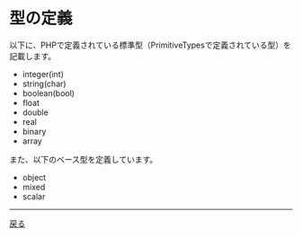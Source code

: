 # 型の定義

以下に、PHPで定義されている標準型（PrimitiveTypesで定義されている型）を記載します。

  - integer(int)
  - string(char)
  - boolean(bool)
  - float
  - double
  - real
  - binary
  - array
  
また、以下のベース型を定義しています。

  - object
  - mixed
  - scalar

----

[戻る](./index.md)